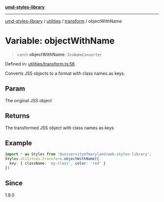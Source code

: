 [**umd-styles-library**](../../../../README.md)

***

[umd-styles-library](../../../../modules.md) / [utilities](../../../README.md) / [transform](../README.md) / objectWithName

# Variable: objectWithName

> `const` **objectWithName**: `JssNameConverter`

Defined in: [utilities/transform.ts:56](https://github.com/UMD-Digital/design-system/blob/ed6189804bf5f4c4fcbe5325b54aac33ac48d614/packages/styles/source/utilities/transform.ts#L56)

Converts JSS objects to a format with class names as keys.

## Param

The original JSS object

## Returns

The transformed JSS object with class names as keys

## Example

```typescript
import * as Styles from '@universityofmaryland/web-styles-library';
Styles.utilities.transform.objectWithName({ 
  key: { className: 'my-class', color: 'red' } 
})
```

## Since

1.8.0
